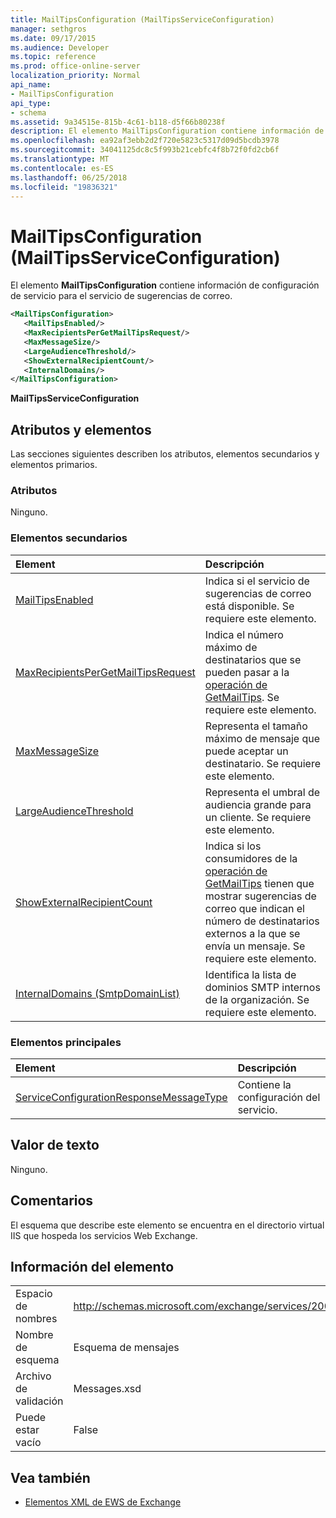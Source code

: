```yaml
---
title: MailTipsConfiguration (MailTipsServiceConfiguration)
manager: sethgros
ms.date: 09/17/2015
ms.audience: Developer
ms.topic: reference
ms.prod: office-online-server
localization_priority: Normal
api_name:
- MailTipsConfiguration
api_type:
- schema
ms.assetid: 9a34515e-815b-4c61-b118-d5f66b80238f
description: El elemento MailTipsConfiguration contiene información de configuración de servicio para el servicio de sugerencias de correo.
ms.openlocfilehash: ea92af3ebb2d2f720e5823c5317d09d5bcdb3978
ms.sourcegitcommit: 34041125dc8c5f993b21cebfc4f8b72f0fd2cb6f
ms.translationtype: MT
ms.contentlocale: es-ES
ms.lasthandoff: 06/25/2018
ms.locfileid: "19836321"
---
```

# <a name="mailtipsconfiguration-mailtipsserviceconfiguration"></a>MailTipsConfiguration (MailTipsServiceConfiguration)

El elemento **MailTipsConfiguration** contiene información de configuración de servicio para el servicio de sugerencias de correo. 
  
```XML
<MailTipsConfiguration>
   <MailTipsEnabled/>
   <MaxRecipientsPerGetMailTipsRequest/>
   <MaxMessageSize/>
   <LargeAudienceThreshold/>
   <ShowExternalRecipientCount/>
   <InternalDomains/>
</MailTipsConfiguration>
```

 **MailTipsServiceConfiguration**
## <a name="attributes-and-elements"></a>Atributos y elementos

Las secciones siguientes describen los atributos, elementos secundarios y elementos primarios.
  
### <a name="attributes"></a>Atributos

Ninguno.
  
### <a name="child-elements"></a>Elementos secundarios

|**Element**|**Descripción**|
|:-----|:-----|
|[MailTipsEnabled](mailtipsenabled.md) <br/> |Indica si el servicio de sugerencias de correo está disponible. Se requiere este elemento.  <br/> |
|[MaxRecipientsPerGetMailTipsRequest](maxrecipientspergetmailtipsrequest.md) <br/> |Indica el número máximo de destinatarios que se pueden pasar a la [operación de GetMailTips](getmailtips-operation.md). Se requiere este elemento.  <br/> |
|[MaxMessageSize](maxmessagesize.md) <br/> |Representa el tamaño máximo de mensaje que puede aceptar un destinatario. Se requiere este elemento.  <br/> |
|[LargeAudienceThreshold](largeaudiencethreshold.md) <br/> |Representa el umbral de audiencia grande para un cliente. Se requiere este elemento.  <br/> |
|[ShowExternalRecipientCount](showexternalrecipientcount.md) <br/> |Indica si los consumidores de la [operación de GetMailTips](getmailtips-operation.md) tienen que mostrar sugerencias de correo que indican el número de destinatarios externos a la que se envía un mensaje. Se requiere este elemento.  <br/> |
|[InternalDomains (SmtpDomainList)](internaldomains-smtpdomainlist.md) <br/> |Identifica la lista de dominios SMTP internos de la organización. Se requiere este elemento.  <br/> |
   
### <a name="parent-elements"></a>Elementos principales

|**Element**|**Descripción**|
|:-----|:-----|
|[ServiceConfigurationResponseMessageType](serviceconfigurationresponsemessagetype.md) <br/> |Contiene la configuración del servicio.  <br/> |
   
## <a name="text-value"></a>Valor de texto

Ninguno.
  
## <a name="remarks"></a>Comentarios

El esquema que describe este elemento se encuentra en el directorio virtual IIS que hospeda los servicios Web Exchange.
  
## <a name="element-information"></a>Información del elemento

|||
|:-----|:-----|
|Espacio de nombres  <br/> |http://schemas.microsoft.com/exchange/services/2006/messages  <br/> |
|Nombre de esquema  <br/> |Esquema de mensajes  <br/> |
|Archivo de validación  <br/> |Messages.xsd  <br/> |
|Puede estar vacío  <br/> |False  <br/> |
   
## <a name="see-also"></a>Vea también



- [Elementos XML de EWS de Exchange](ews-xml-elements-in-exchange.md)

